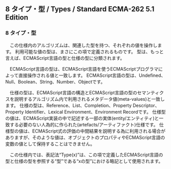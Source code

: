 8 タイプ・型 / Types / Standard ECMA-262 5.1 Edition
----------------------------------------------------

### 8 タイプ・型

　この仕様内のアルゴリズムは、関連した型を持つ、それぞれの値を操作します。 利用可能な値の型は、まさにこの項で定義されるものです。 型は、もっと言えば、ECMAScript言語の型と仕様の型に分類されます。

　ECMAScript言語の型は、ECMAScript言語を使うECMAScriptプログラマによって直接操作される値と一致します。 ECMAScript言語の型は、Undefined、Null、Boolean、String、Number、Objectです。

　仕様の型は、ECMAScript言語の構造とECMAScript言語の型のセマンティクスを説明するアルゴリズム内で利用されるメタデータ値(meta-values)と一致します。 仕様の型は、Reference、List、Completion、Property Descriptor、Property Identifier、Lexical Environment、Environment Recordです。 仕様型の値は、ECMAScript実装の中で記述する一部の実体(entity/エンティティ)と一致する必要のない人為的に作られた(artefacts/アーティファクト)仕様です。 仕様型の値は、ECMAScript式の評価の中間結果を説明する為に利用される場合がありますが、そのような値は、オブジェクトのプロパティやECMAScript言語の変数の値として保持することはできません。

　この仕様内では、表記法“Type(x)”は、この項で定義したECMAScript言語の型と仕様の型を参照する“型”である“xの型”における略記として使用されます。
